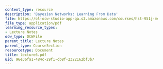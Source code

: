 ```yaml
---
content_type: resource
description: 'Bayesian Networks: Learning From Data'
file: https://ol-ocw-studio-app-qa.s3.amazonaws.com/courses/hst-951j-medical-decision-support-spring-2003/96e36fa1484c29f1cb8f2322162bf3b7_lecture6.pdf
file_type: application/pdf
learning_resource_types:
- Lecture Notes
ocw_type: OCWFile
parent_title: Lecture Notes
parent_type: CourseSection
resourcetype: Document
title: lecture6.pdf
uid: 96e36fa1-484c-29f1-cb8f-2322162bf3b7
---
```


